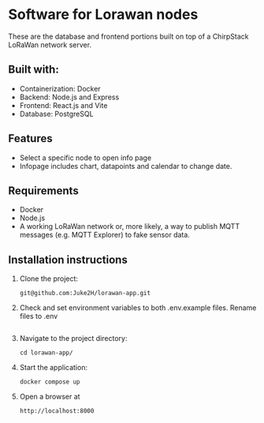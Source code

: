 # Software for Lorawan nodes

These are the database and frontend portions built on top of a ChirpStack LoRaWan network server.

## Built with:

- Containerization: Docker
- Backend: Node.js and Express
- Frontend: React.js and Vite
- Database: PostgreSQL

## Features

- Select a specific node to open info page
- Infopage includes chart, datapoints and calendar to change date.

## Requirements

- Docker
- Node.js
- A working LoRaWan network or, more likely, a way to publish MQTT messages (e.g. MQTT Explorer) to fake sensor data.

## Installation instructions

1. Clone the project:
   ```
   git@github.com:Juke2H/lorawan-app.git
   ```
2. Check and set environment variables to both .env.example files. Rename files to .env
    ```
3. Navigate to the project directory:
   ```
   cd lorawan-app/
   ```
4. Start the application:
   ```
   docker compose up
   ```
5. Open a browser at
   ```
   http://localhost:8000
   ```

